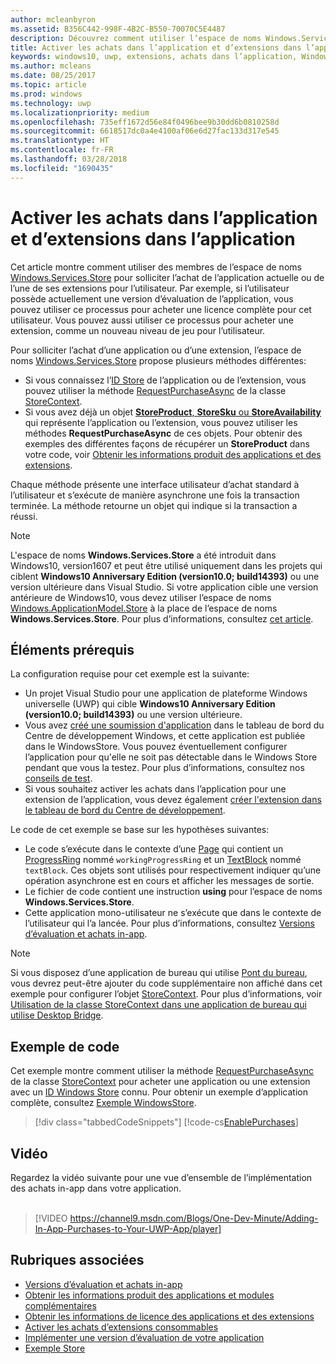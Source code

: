 ```yaml
---
author: mcleanbyron
ms.assetid: B356C442-998F-4B2C-B550-70070C5E4487
description: Découvrez comment utiliser l’espace de noms Windows.Services.Store pour acheter une application ou l’une de ses extensions.
title: Activer les achats dans l’application et d’extensions dans l’application
keywords: windows10, uwp, extensions, achats dans l’application, Windows.Services.Store
ms.author: mcleans
ms.date: 08/25/2017
ms.topic: article
ms.prod: windows
ms.technology: uwp
ms.localizationpriority: medium
ms.openlocfilehash: 735eff1672d56e84f0496bee9b30dd6b0810258d
ms.sourcegitcommit: 6618517dc0a4e4100af06e6d27fac133d317e545
ms.translationtype: HT
ms.contentlocale: fr-FR
ms.lasthandoff: 03/28/2018
ms.locfileid: "1690435"
---
```

# <a name="enable-in-app-purchases-of-apps-and-add-ons"></a>Activer les achats dans l’application et d’extensions dans l’application

Cet article montre comment utiliser des membres de l’espace de noms [Windows.Services.Store](https://msdn.microsoft.com/library/windows/apps/windows.services.store.aspx) pour solliciter l’achat de l’application actuelle ou de l’une de ses extensions pour l’utilisateur. Par exemple, si l’utilisateur possède actuellement une version d’évaluation de l’application, vous pouvez utiliser ce processus pour acheter une licence complète pour cet utilisateur. Vous pouvez aussi utiliser ce processus pour acheter une extension, comme un nouveau niveau de jeu pour l’utilisateur.

Pour solliciter l’achat d’une application ou d’une extension, l’espace de noms [Windows.Services.Store](https://msdn.microsoft.com/library/windows/apps/windows.services.store.aspx) propose plusieurs méthodes différentes:
* Si vous connaissez l’[ID Store](in-app-purchases-and-trials.md#store_ids) de l’application ou de l’extension, vous pouvez utiliser la méthode [RequestPurchaseAsync](https://docs.microsoft.com/uwp/api/windows.services.store.storecontext.requestpurchaseasync) de la classe [StoreContext](https://msdn.microsoft.com/library/windows/apps/windows.services.store.storecontext.aspx).
* Si vous avez déjà un objet [**StoreProduct**, **StoreSku** ou **StoreAvailability**](in-app-purchases-and-trials.md#products-skus) qui représente l’application ou l’extension, vous pouvez utiliser les méthodes **RequestPurchaseAsync** de ces objets. Pour obtenir des exemples des différentes façons de récupérer un **StoreProduct** dans votre code, voir [Obtenir les informations produit des applications et des extensions](get-product-info-for-apps-and-add-ons.md).

Chaque méthode présente une interface utilisateur d’achat standard à l’utilisateur et s’exécute de manière asynchrone une fois la transaction terminée. La méthode retourne un objet qui indique si la transaction a réussi.

> [!NOTE]
> L'espace de noms **Windows.Services.Store** a été introduit dans Windows10, version1607 et peut être utilisé uniquement dans les projets qui ciblent **Windows10 Anniversary Edition (version10.0; build14393)** ou une version ultérieure dans Visual Studio. Si votre application cible une version antérieure de Windows10, vous devez utiliser l’espace de noms [Windows.ApplicationModel.Store](https://msdn.microsoft.com/library/windows/apps/windows.applicationmodel.store.aspx) à la place de l’espace de noms **Windows.Services.Store**. Pour plus d’informations, consultez [cet article](in-app-purchases-and-trials-using-the-windows-applicationmodel-store-namespace.md).

## <a name="prerequisites"></a>Éléments prérequis

La configuration requise pour cet exemple est la suivante:
* Un projet Visual Studio pour une application de plateforme Windows universelle (UWP) qui cible **Windows10 Anniversary Edition (version10.0; build14393)** ou une version ultérieure.
* Vous avez [créé une soumission d'application](https://msdn.microsoft.com/windows/uwp/publish/app-submissions) dans le tableau de bord du Centre de développement Windows, et cette application est publiée dans le WindowsStore. Vous pouvez éventuellement configurer l’application pour qu'elle ne soit pas détectable dans le Windows Store pendant que vous la testez. Pour plus d’informations, consultez nos [conseils de test](in-app-purchases-and-trials.md#testing).
* Si vous souhaitez activer les achats dans l’application pour une extension de l’application, vous devez également [créer l'extension dans le tableau de bord du Centre de développement](../publish/add-on-submissions.md).

Le code de cet exemple se base sur les hypothèses suivantes:
* Le code s’exécute dans le contexte d’une [Page](https://msdn.microsoft.com/library/windows/apps/windows.ui.xaml.controls.page.aspx) qui contient un [ProgressRing](https://msdn.microsoft.com/library/windows/apps/windows.ui.xaml.controls.progressring.aspx) nommé ```workingProgressRing``` et un [TextBlock](https://msdn.microsoft.com/library/windows/apps/windows.ui.xaml.controls.textblock.aspx) nommé ```textBlock```. Ces objets sont utilisés pour respectivement indiquer qu’une opération asynchrone est en cours et afficher les messages de sortie.
* Le fichier de code contient une instruction **using** pour l’espace de noms **Windows.Services.Store**.
* Cette application mono-utilisateur ne s’exécute que dans le contexte de l’utilisateur qui l’a lancée. Pour plus d’informations, consultez [Versions d’évaluation et achats in-app](in-app-purchases-and-trials.md#api_intro).

> [!NOTE]
> Si vous disposez d’une application de bureau qui utilise [Pont du bureau](https://developer.microsoft.com/windows/bridges/desktop), vous devrez peut-être ajouter du code supplémentaire non affiché dans cet exemple pour configurer l’objet  [StoreContext](https://msdn.microsoft.com/library/windows/apps/windows.services.store.storecontext.aspx). Pour plus d’informations, voir [Utilisation de la classe StoreContext dans une application de bureau qui utilise Desktop Bridge](in-app-purchases-and-trials.md#desktop).

## <a name="code-example"></a>Exemple de code

Cet exemple montre comment utiliser la méthode [RequestPurchaseAsync](https://docs.microsoft.com/uwp/api/windows.services.store.storecontext.requestpurchaseasync) de la classe [StoreContext](https://msdn.microsoft.com/library/windows/apps/windows.services.store.storecontext.aspx) pour acheter une application ou une extension avec un [ID Windows Store](in-app-purchases-and-trials.md#store-ids) connu. Pour obtenir un exemple d’application complète, consultez [Exemple WindowsStore](https://github.com/Microsoft/Windows-universal-samples/tree/master/Samples/Store).

> [!div class="tabbedCodeSnippets"]
[!code-cs[EnablePurchases](./code/InAppPurchasesAndLicenses_RS1/cs/PurchaseAddOnPage.xaml.cs#PurchaseAddOn)]

## <a name="video"></a>Vidéo

Regardez la vidéo suivante pour une vue d’ensemble de l’implémentation des achats in-app dans votre application.
<br/>
<br/>
> [!VIDEO https://channel9.msdn.com/Blogs/One-Dev-Minute/Adding-In-App-Purchases-to-Your-UWP-App/player]

## <a name="related-topics"></a>Rubriques associées

* [Versions d’évaluation et achats in-app](in-app-purchases-and-trials.md)
* [Obtenir les informations produit des applications et modules complémentaires](get-product-info-for-apps-and-add-ons.md)
* [Obtenir les informations de licence des applications et des extensions](get-license-info-for-apps-and-add-ons.md)
* [Activer les achats d’extensions consommables](enable-consumable-add-on-purchases.md)
* [Implémenter une version d’évaluation de votre application](implement-a-trial-version-of-your-app.md)
* [Exemple Store](https://github.com/Microsoft/Windows-universal-samples/tree/master/Samples/Store)
